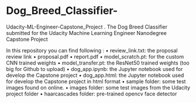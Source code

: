 # Dog_Breed_Classifier-
Udacity-ML-Engineer-Capstone_Project .
The Dog Breed Classifier submitted for the Udacity Machine Learning Engineer Nanodegree Capstone Project

In this repository you can find following :
•	review_link.txt: the proposal review link
•	proposal.pdf
•	report.pdf
•	model_scratch.pt:  for the custom CNN trained weights
•	model_transfer.pt: the ResNet50 trained weights (too big for Github to upload)
•	dog_app.ipynb: the Jupyter notebook used for develop the Capstone project
•	dog_app.html: the Jupyter notebook used for develop the Capstone project in html format
•	sample folder: some test images found on online.
•	images folder: some test images from the Udacity project folder
•	haarcascades folder: pre-trained opencv face detector

